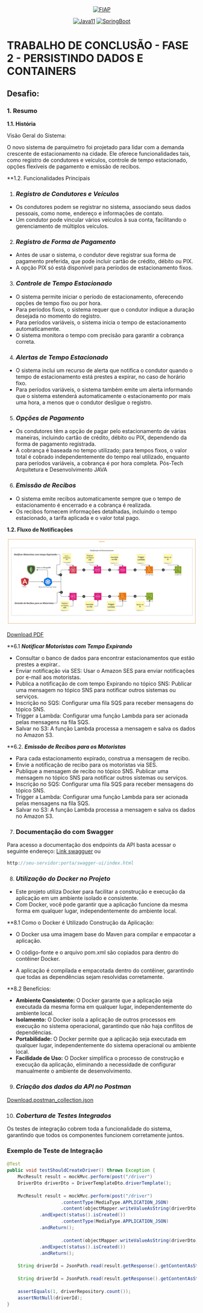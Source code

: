 <div align="center">
<a href="https://www.fiap.com.br" target="_blank">
    <img src="https://on.fiap.com.br/theme/fiap/postech/pos-tech.png" height="100px" alt="FIAP" class="center"/>
</a>

[![Java11](https://img.shields.io/badge/devel-Java-brightgreen)](https://docs.oracle.com/en/java/javase/11)
[![SpringBoot](https://img.shields.io/badge/framework-SpringBoot-brightgreen)](https://docs.spring.io/spring-boot/docs/current/reference/htmlsingle)
</div>

# TRABALHO DE CONCLUSÃO - FASE 2 - PERSISTINDO DADOS E CONTAINERS

## Desafio:

### 1. Resumo

**1.1. História**

Visão Geral do Sistema:

O novo sistema de parquímetro foi projetado para lidar com a demanda crescente de estacionamento na
cidade. Ele oferece funcionalidades tais, como registro de condutores e veículos, controle de tempo estacionado,
opções flexíveis de pagamento e emissão de recibos.

**1.2. Funcionalidades Principais

1. ### **_Registro de Condutores e Veículos_**

- Os condutores podem se registrar no sistema, associando seus dados pessoais, como nome, endereço e
  informações de contato.
- Um condutor pode vincular vários veículos à sua conta, facilitando o gerenciamento de múltiplos veículos.

2. ### **_Registro de Forma de Pagamento_**

- Antes de usar o sistema, o condutor deve registrar sua forma de pagamento preferida, que pode incluir
  cartão de crédito, débito ou PIX.
- A opção PIX só está disponível para períodos de estacionamento fixos.

3. ### **_Controle de Tempo Estacionado_**

- O sistema permite iniciar o período de estacionamento, oferecendo opções de tempo fixo ou por hora.
- Para períodos fixos, o sistema requer que o condutor indique a duração desejada no momento do registro.
- Para períodos variáveis, o sistema inicia o tempo de estacionamento automaticamente.
- O sistema monitora o tempo com precisão para garantir a cobrança correta.

4. ### **_Alertas de Tempo Estacionado_**

- O sistema inclui um recurso de alerta que notifica o condutor quando o tempo de estacionamento está
  prestes a expirar, no caso de horário fixo.
- Para períodos variáveis, o sistema também emite um alerta informando que o sistema estenderá
  automaticamente o estacionamento por mais uma hora, a menos que o condutor desligue o registro.

5. ### **_Opções de Pagamento_**

- Os condutores têm a opção de pagar pelo estacionamento de várias maneiras, incluindo cartão de crédito,
  débito ou PIX, dependendo da forma de pagamento registrada.
- A cobrança é baseada no tempo utilizado; para tempos fixos, o valor total é cobrado independentemente do
  tempo real utilizado, enquanto para períodos variáveis, a cobrança é por hora completa.
  Pós-Tech Arquitetura e Desenvolvimento JAVA

6. ### **_Emissão de Recibos_**

- O sistema emite recibos automaticamente sempre que o tempo de estacionamento é encerrado e a
  cobrança é realizada.
- Os recibos fornecem informações detalhadas, incluindo o tempo estacionado, a tarifa aplicada e o valor
  total pago.

**1.2. Fluxo de Notificações**

<p align="center">
    <img src="docs/notificacao.jpg" alt="Fluxo de Notificações" />
</p>

[Download PDF](docs/Notificacao.pdf)

**6.1  **_Notificar Motoristas com Tempo Expirando_**

- Consultar o banco de dados para encontrar estacionamentos que estão prestes a expirar..
- Enviar notificação via SES: Usar o Amazon SES para enviar notificações por e-mail aos motoristas.
- Publica a notificação de com tempo Expirando no tópico SNS: Publicar uma mensagem no tópico SNS para notificar outros sistemas ou serviços.
- Inscrição no SQS: Configurar uma fila SQS para receber mensagens do tópico SNS.
- Trigger a Lambda: Configurar uma função Lambda para ser acionada pelas mensagens na fila SQS.
- Salvar no S3: A função Lambda processa a mensagem e salva os dados no Amazon S3.


**6.2. **_Emissão de Recibos para os Motoristas_**

- Para cada estacionamento expirado, construa a mensagem de recibo.
- Envie a notificação de recibo para os motoristas via SES.
- Publique a mensagem de recibo no tópico SNS. Publicar uma mensagem no tópico SNS para notificar outros sistemas ou serviços.
- Inscrição no SQS: Configurar uma fila SQS para receber mensagens do tópico SNS.
- Trigger a Lambda: Configurar uma função Lambda para ser acionada pelas mensagens na fila SQS.
- Salvar no S3: A função Lambda processa a mensagem e salva os dados no Amazon S3.


7. ### Documentação do com Swagger

Para acesso a documentação dos endpoints da API basta acessar o seguinte
endereço: [Link swagguer](http://localhost:8080/swagger-ui/index.html)
ou

```java
http://seu-servidor:porta/swagger-ui/index.html

```
8. ### **_Utilização do Docker no Projeto_**

- Este projeto utiliza Docker para facilitar a construção e execução da aplicação em um ambiente isolado e consistente. 
- Com Docker, você pode garantir que a aplicação funcione da mesma forma em qualquer lugar, independentemente do ambiente local.

**8.1 Como o Docker é Utilizado
Construção da Aplicação:  

- O Docker usa uma imagem base do Maven para compilar e empacotar a aplicação.

- O código-fonte e o arquivo pom.xml são copiados para dentro do contêiner Docker.

- A aplicação é compilada e empacotada dentro do contêiner, garantindo que todas as dependências sejam resolvidas corretamente.

**8.2 Benefícios:

- **Ambiente Consistente:** O Docker garante que a aplicação seja executada da mesma forma em qualquer lugar, independentemente do ambiente local.
- **Isolamento:** O Docker isola a aplicação de outros processos em execução no sistema operacional, garantindo que não haja conflitos de dependências.
- **Portabilidade:** O Docker permite que a aplicação seja executada em qualquer lugar, independentemente do sistema operacional ou ambiente local.
- **Facilidade de Uso:** O Docker simplifica o processo de construção e execução da aplicação, eliminando a necessidade de configurar manualmente o ambiente de desenvolvimento.


9. ### **_Criação dos dados da API no Postman_**

[Download.postman_collection.json](docs%2FPARKINGMETER.postman_collection.json)


10. ### **_Cobertura de Testes Integrados_**

Os testes de integração cobrem toda a funcionalidade do sistema, garantindo que todos os componentes funcionem corretamente juntos.


### Exemplo de Teste de Integração

```java
@Test
public void testShouldCreateDriver() throws Exception {
    MvcResult result = mockMvc.perform(post("/driver")
    DriverDto driverDto = DriverTemplateDto.driverTemplate();

    MvcResult result = mockMvc.perform(post("/driver")
                    .contentType(MediaType.APPLICATION_JSON)
                    .content(objectMapper.writeValueAsString(driverDto)))
            .andExpect(status().isCreated())
                    .contentType(MediaType.APPLICATION_JSON)
            .andReturn();

                    .content(objectMapper.writeValueAsString(driverDto)))
            .andExpect(status().isCreated())
            .andReturn();

    String driverId = JsonPath.read(result.getResponse().getContentAsString(), "$.id");

    String driverId = JsonPath.read(result.getResponse().getContentAsString(), "$.id");

    assertEquals(1, driverRepository.count());
    assertNotNull(driverId);
}


